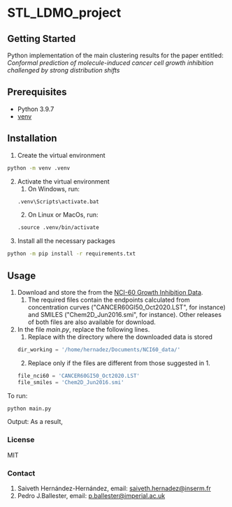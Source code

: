 # STL_LDMO_project

## Getting Started
Python implementation of the main clustering results for the paper entitled:
_Conformal prediction of molecule-induced cancer cell growth inhibition challenged by strong distribution shifts_


## Prerequisites
- Python 3.9.7
- [venv](https://docs.python.org/3/tutorial/venv.html) 

## Installation

1. Create the virtual environment
```bash
python -m venv .venv
```

2. Activate the virtual environment
   1. On Windows, run:
   ```bash
   .venv\Scripts\activate.bat
   ```
   2. On Linux or MacOs, run:
   ```bash
   .source .venv/bin/activate
   ```
3. Install all the necessary packages 
```bash
python -m pip install -r requirements.txt
```

## Usage

1. Download and store the from the [NCI-60 Growth Inhibition Data](https://wiki.nci.nih.gov/display/NCIDTPdata/NCI-60+Data+Download+-+Previous+Releases). 
   1. The required files contain the endpoints calculated from concentration curves ("CANCER60GI50_Oct2020.LST", for instance) and SMILES ("Chem2D_Jun2016.smi", for instance). 
      Other releases of both files are also available for download.
2. In the file _main.py_, replace the following lines.
   1. Replace with the directory  where the downloaded data is stored
   ```python
   dir_working = '/home/hernadez/Documents/NCI60_data/' 
   ```
   2. Replace only if the files are different from those suggested in 1.
   ```python
   file_nci60 = 'CANCER60GI50_Oct2020.LST'  
   file_smiles = 'Chem2D_Jun2016.smi' 
   ```


To run:
```python
python main.py
```

Output:
As a result, 

### License
MIT

### Contact

1. Saiveth Hernández-Hernández, email: saiveth.hernadez@inserm.fr
2. Pedro J.Ballester, email: p.ballester@imperial.ac.uk
